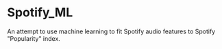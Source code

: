 # Spotify_ML
An attempt to use machine learning to fit Spotify audio features to Spotify "Popularity" index. 
